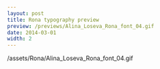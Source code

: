 ```yaml
---
layout: post
title: Rona typography preview
preview: /previews/Alina_Loseva_Rona_font_04.gif
date: 2014-03-01
width: 2
---
```

/assets/Rona/Alina_Loseva_Rona_font_04.gif
